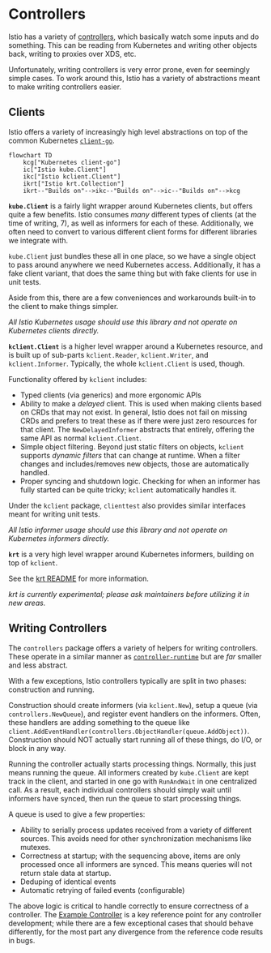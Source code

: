 # Controllers

Istio has a variety of [controllers](https://kubernetes.io/docs/concepts/architecture/controller/), which basically watch some inputs and do something.
This can be reading from Kubernetes and writing other objects back, writing to proxies over XDS, etc.

Unfortunately, writing controllers is very error prone, even for seemingly simple cases.
To work around this, Istio has a variety of abstractions meant to make writing controllers easier.

## Clients

Istio offers a variety of increasingly high level abstractions on top of the common Kubernetes [`client-go`](https://github.com/kubernetes/client-go).

```mermaid
flowchart TD
    kcg["Kubernetes client-go"]
    ic["Istio kube.Client"]
    ikc["Istio kclient.Client"]
    ikrt["Istio krt.Collection"]
    ikrt--"Builds on"-->ikc--"Builds on"-->ic--"Builds on"-->kcg
```

**`kube.Client`** is a fairly light wrapper around Kubernetes clients, but offers quite a few benefits.
Istio consumes _many_ different types of clients (at the time of writing, 7), as well as informers for each of these.
Additionally, we often need to convert to various different client forms for different libraries we integrate with.

`kube.Client` just bundles these all in one place, so we have a single object to pass around anywhere we need Kubernetes access.
Additionally, it has a fake client variant, that does the same thing but with fake clients for use in unit tests.

Aside from this, there are a few conveniences and workarounds built-in to the client to make things simpler.

*All Istio Kubernetes usage should use this library and not operate on Kubernetes clients directly.*

**`kclient.Client`** is a higher level wrapper around a Kubernetes resource, and is built up of sub-parts `kclient.Reader`, `kclient.Writer`, and `kclient.Informer`.
Typically, the whole `kclient.Client` is used, though.

Functionality offered by `kclient` includes:
* Typed clients (via generics) and more ergonomic APIs
* Ability to make a _delayed_ client. This is used when making clients based on CRDs that may not exist.
  In general, Istio does not fail on missing CRDs and prefers to treat these as if there were just zero resources for that client.
  The `NewDelayedInformer` abstracts that entirely, offering the same API as normal `kclient.Client`.
* Simple object filtering. Beyond just static filters on objects, `kclient` supports _dynamic filters_ that can change at runtime.
  When a filter changes and includes/removes new objects, those are automatically handled.
* Proper syncing and shutdown logic. Checking for when an informer has fully started can be quite tricky; `kclient` automatically handles it.

Under the `kclient` package, `clienttest` also provides similar interfaces meant for writing unit tests.

*All Istio informer usage should use this library and not operate on Kubernetes informers directly.*

**`krt`** is a very high level wrapper around Kubernetes informers, building on top of `kclient`.

See the [krt README](../../pkg/kube/krt/README.md) for more information.

*krt is currently experimental; please ask maintainers before utilizing it in new areas.*

## Writing Controllers

The `controllers` package offers a variety of helpers for writing controllers.
These operate in a similar manner as [`controller-runtime`](https://github.com/kubernetes-sigs/controller-runtime) but are *far* smaller and less abstract.

With a few exceptions, Istio controllers typically are split in two phases: construction and running.

Construction should create informers (via `kclient.New`), setup a queue (via `controllers.NewQueue`), and register event handlers on the informers.
Often, these handlers are adding something to the queue like `client.AddEventHandler(controllers.ObjectHandler(queue.AddObject))`.
Construction should NOT actually start running all of these things, do I/O, or block in any way.

Running the controller actually starts processing things.
Normally, this just means running the queue.
All informers created by `kube.Client` are kept track in the client, and started in one go with `RunAndWait` in one centralized call.
As a result, each individual controllers should simply wait until informers have synced, then run the queue to start processing things.

A queue is used to give a few properties:
* Ability to serially process updates received from a variety of different sources. This avoids need for other synchronization mechanisms like mutexes.
* Correctness at startup; with the sequencing above, items are only processed once all informers are synced. This means queries will not return stale data at startup.
* Deduping of identical events
* Automatic retrying of failed events (configurable)

The above logic is critical to handle correctly to ensure correctness of a controller.
The [Example Controller](../../pkg/kube/controllers/example_test.go) is a key reference point for any controller development;
while there are a few exceptional cases that should behave differently, for the most part any divergence from the reference code results in bugs.
